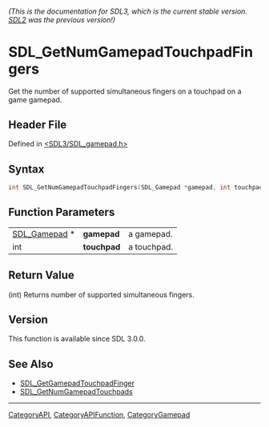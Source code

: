###### (This is the documentation for SDL3, which is the current stable version. [SDL2](https://wiki.libsdl.org/SDL2/) was the previous version!)
# SDL_GetNumGamepadTouchpadFingers

Get the number of supported simultaneous fingers on a touchpad on a game gamepad.

## Header File

Defined in [<SDL3/SDL_gamepad.h>](https://github.com/libsdl-org/SDL/blob/main/include/SDL3/SDL_gamepad.h)

## Syntax

```c
int SDL_GetNumGamepadTouchpadFingers(SDL_Gamepad *gamepad, int touchpad);
```

## Function Parameters

|                              |              |             |
| ---------------------------- | ------------ | ----------- |
| [SDL_Gamepad](SDL_Gamepad) * | **gamepad**  | a gamepad.  |
| int                          | **touchpad** | a touchpad. |

## Return Value

(int) Returns number of supported simultaneous fingers.

## Version

This function is available since SDL 3.0.0.

## See Also

- [SDL_GetGamepadTouchpadFinger](SDL_GetGamepadTouchpadFinger)
- [SDL_GetNumGamepadTouchpads](SDL_GetNumGamepadTouchpads)

----
[CategoryAPI](CategoryAPI), [CategoryAPIFunction](CategoryAPIFunction), [CategoryGamepad](CategoryGamepad)

